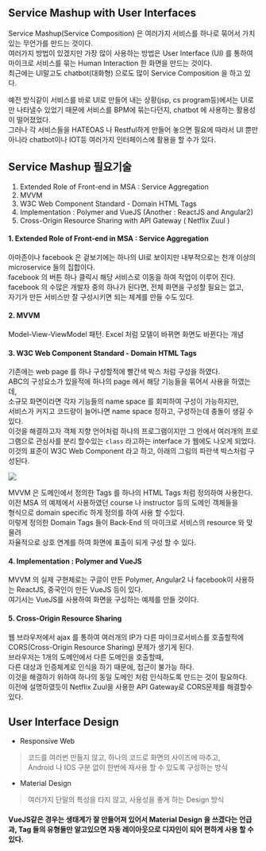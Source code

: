 Service Mashup with User Interfaces
-----
Service Mashup(Service Composition) 은 여러가지 서비스를 하나로 묶어서 가치있는 무언가를 만드는 것이다.   
여러가지 방법이 있겠지만 가장 많이 사용하는 방법은 User Interface (UI) 를 통하여  
마이크로 서비스를 묶는 Human Interaction 한 화면을 만드는 것이다.  
최근에는 UI말고도 chatbot(대화형) 으로도 많이 Service Composition 을 하고 있다.   

예전 방식같이 서비스를 바로 UI로 만들어 내는 상황(jsp, cs program등)에서는 UI로만 나타낼수 있었기 때문에
서비스를 BPM에 묶는다던지, chatbot 에 사용하는 활용성이 떨어졌었다.  
그러나 각 서비스들을 HATEOAS 나 Restful하게 만들어 놓으면 필요에 따라서 UI 뿐만 아니라 
chatbot이나 IOT등 여러가지 인터페이스에 활용을 할 수가 있다.  

Service Mashup 필요기술
------
1. Extended Role of Front-end in MSA : Service Aggregation
1. MVVM
1. W3C Web Component Standard - Domain HTML Tags
1. Implementation : Polymer and VueJS (Another : ReactJS and Angular2)
1. Cross-Origin Resource Sharing with API Gateway ( Netflix Zuul )

#### 1. Extended Role of Front-end in MSA : Service Aggregation
아마존이나 facebook 은 겉보기에는 하나의 UI로 보이지만 
내부적으로는 천개 이상의 microservice 들의 집합이다.  
facebook 의 버튼 하나 클릭시 해당 서비스로 이동을 하여 작업이 이루어 진다.  
facebook 의 수많은 개발자 중의 하나가 된다면, 전체 화면을 구성할 필요는 없고,  
자기가 만든 서비스만 잘 구성시키면 되는 체계를 만들 수도 있다.  

#### 2. MVVM
Model-View-ViewModel 패턴. 
Excel 처럼 모델이 바뀌면 화면도 바뀐다는 개념  

#### 3. W3C Web Component Standard - Domain HTML Tags
기존에는 web page 를 하나 구성할적에 빨간색 박스 처럼 구성을 하였다.  
ABC의 구성요소가 있을적에 하나의 page 에서 해당 기능들을 묶어서 사용을 하였는데,  
소규모 화면이라면 각자 기능들의 name space 를 회피하여 구성이 가능하지만,  
서비스가 커지고 코드량이 늘어나면 name space 정하고, 구성하는데 충돌이 생길 수 있다.  
이것을 해결하고자 객체 지향 언어처럼 하나의 프로그램이지만 그 안에서 여러개의 프로그램으로 
관심사를 분리 할수있는 `class` 라고하는 interface 가 웹에도 나오게 되었다.  
이것의 표준이 W3C Web Component 라고 하고, 아래의 그림의 파란색 박스처럼 구성된다.  
 
![](https://raw.githubusercontent.com/wiki/TheOpenCloudEngine/uEngine-cloud/get-started/images/w3cwebcomponents.png)

MVVM 은 도메인에서 정의한 Tags 를 하나의 HTML Tags 처럼 정의하여 사용한다.  
이전 MSA 의 예제에서 사용하였던 course 나 instructor 등의 도메인 객체들을  
<course> 형식으로 domain specific 하게 정의를 하여 사용 할 수있다.  
이렇게 정의한 Domain Tags 들이 Back-End 의 마이크로 서비스의 resource 와 맞물려  
자율적으로 상호 연계를 하여 화면에 표출이 되게 구성 할 수 있다.  

#### 4. Implementation : Polymer and VueJS
MVVM 의 실제 구현체로는 구글이 만든 Polymer, Angular2 나 
facebook이 사용하는 ReactJS, 중국인이 만든 VueJS 등이 있다.  
여기서는 VueJS를 사용하여 화면을 구성하는 예제를 만들 것이다.  

#### 5. Cross-Origin Resource Sharing
웹 브라우저에서 ajax 를 통하여 여러개의 IP가 다른 마이크로서비스를 호출할적에  
CORS(Cross-Origin Resource Sharing) 문제가 생기게 된다.  
브라우저는 1개의 도메인에서 다른 도메인을 호출할때,   
다른 대상과 인증체계로 인식을 하기 때문에, 접근이 불가능 하다.  
이것을 해결하기 위하여 하나의 동일 도메인 처럼 인식하도록 만드는 것이 필요하다.  
이전에 설명하였듯이 Netflix Zuul을 사용한 API Gateway로 CORS문제를 해결할수있다.  

User Interface Design
------
* Responsive Web
> 코드를 여러번 만들지 않고, 하나의 코드로 화면의 사이즈에 마추고,  
> Android 나 IOS 구분 없이 한번에 재사용 할 수 있도록 구성하는 방식  

* Material Design
> 여러가지 단말의 특성을 타지 않고, 사용성을 좋게 하는 Design 방식

#### VueJS같은 경우는 생태계가 잘 만들어져 있어서 Material Design 을 쓰겠다는 언급과, Tag 들의 유형들만 알고있으면 자동 레이아웃으로 디자인이 되어 편하게 사용 할 수있다.  